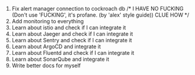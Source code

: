 1. Fix alert manager connection to cockroach db /* I HAVE NO FUCKING (Don't use 'FUCKING', it's profane. (by 'alex' style guide)) CLUE HOW */
2. Add monitoring to everything
3. Learn about istio and check if I can integrate it
4. Learn about Jaeger and check if I can integrate it
5. Learn about Sentry and check if I can integrate it
6. Learn about ArgoCD and integrate it
7. Learn about Fluentd and check if I can integrate it
8. Learn about SonarQube and integrate it
9. Write better docs for myself

